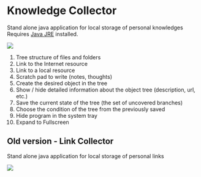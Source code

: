 # Knowledge Collector
Stand alone java application for local storage of personal knowledges
Requires [Java JRE](http://java.sun.com/javase/downloads/index.jsp) installed.





![](http://farm3.static.flickr.com/2768/4393275986_f5dd6ce882_o.png)

1. Tree structure of files and folders
2. Link to the Internet resource
3. Link to a local resource
4. Scratch pad to write (notes, thoughts)
5. Create the desired object in the tree
6. Show / hide detailed information about the object tree (description, url, etc.)
7. Save the current state of the tree (the set of uncovered branches) 
8. Choose the condition of the tree from the previously saved
9. Hide program in the system tray
10. Expand to Fullscreen



## Old version - Link Collector
Stand alone java application for local storage of personal links

![](http://farm4.static.flickr.com/3528/3781971288_96d0029b8d_o.png)
